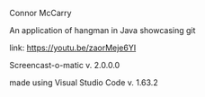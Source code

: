 Connor McCarry

An application of hangman in Java showcasing git

link: https://youtu.be/zaorMeje6YI

Screencast-o-matic v. 2.0.0.0

made using Visual Studio Code v. 1.63.2

